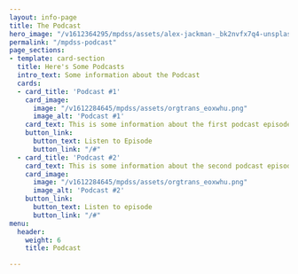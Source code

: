 ```yaml
---
layout: info-page
title: The Podcast
hero_image: "/v1612364295/mpdss/assets/alex-jackman-_bk2nvfx7q4-unsplash_qaschy.jpg"
permalink: "/mpdss-podcast"
page_sections:
- template: card-section
  title: Here's Some Podcasts
  intro_text: Some information about the Podcast
  cards:
  - card_title: 'Podcast #1'
    card_image:
      image: "/v1612284645/mpdss/assets/orgtrans_eoxwhu.png"
      image_alt: 'Podcast #1'
    card_text: This is some information about the first podcast episode
    button_link:
      button_text: Listen to Episode
      button_link: "/#"
  - card_title: 'Podcast #2'
    card_text: This is some information about the second podcast episode
    card_image:
      image: "/v1612284645/mpdss/assets/orgtrans_eoxwhu.png"
      image_alt: 'Podcast #2'
    button_link:
      button_text: Listen to episode
      button_link: "/#"
menu:
  header:
    weight: 6
    title: Podcast

---
```


